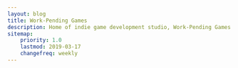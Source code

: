 ```yaml
---
layout: blog
title: Work-Pending Games
description: Home of indie game development studio, Work-Pending Games. Learn more about us and our projects!
sitemap:
    priority: 1.0
    lastmod: 2019-03-17
    changefreq: weekly
---
```

